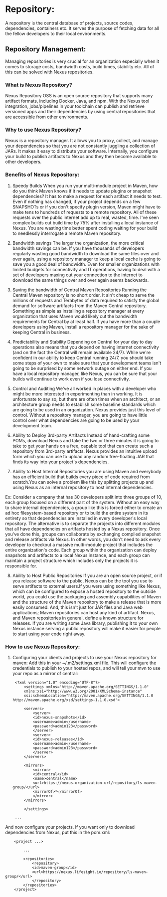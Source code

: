 # Repository:

A repository is the central database of projects, source codes, dependencies, containers etc.
It serves the purpose of fetching data for all the fellow developers to their local environments.

## Repository Management:
Managing repositories is very crucial for an organization especially when it comes to storage costs, bandwidth costs, build times, stability etc.
All of this can be solved with Nexus repositories.

### What is Nexus Repository?
Nexus Repository OSS is an open source repository that supports many artifact formats, including Docker, Java, and npm. With the Nexus tool integration, jobs/pipelines in your toolchain can publish and retrieve versioned apps and their dependencies by using central repositories that are accessible from other environments.

### Why to use Nexus Repository?
Nexus is a repository manager. It allows you to proxy, collect, and manage your dependencies so that you are not constantly juggling a collection of JARs. It makes it easy to distribute your software. Internally, you configure your build to publish artifacts to Nexus and they then become available to other developers.

### Benefits of Nexus Repository:

1. Speedy Builds
When you run your multi-module project in Maven, how do you think Maven knows if it needs to update plugins or snapshot dependencies? It has to make a request for each artifact it needs to test. Even if nothing has changed, if your project depends on a few SNAPSHOTs or if you don't specify plugin version, Maven might have to make tens to hundreds of requests to a remote repository. All of these requests over the public internet add up to real, wasted, time. I've seen complex builds cut build time by 75% after installing a local instance of Nexus. You are wasting time better spent coding waiting for your build to needlessly interrogate a remote Maven repository.

2. Bandwidth savings
The larger the organization, the more critical bandwidth savings can be. If you have thousands of developers regularly wasting good bandwidth to download the same files over and over again, using a repository manager to keep a local cache is going to save you a good deal of bandwidth. Even for smaller organizations with limited budgets for connectivity and IT operations, having to deal with a set of developers maxing out your connection to the internet to download the same things over and over again seems backwards.

3. Saving the bandwidth of Central Maven Repositories
Running the Central Maven repository is no short order. It ain't cheap to serve the millions of requests and Terabytes of data required to satisfy the global demand for software artifacts from the Maven Central repository. Something as simple as installing a repository manager at every organization that uses Maven would likely cut the bandwidth requirements for Central by at least half. If you have more than a couple developers using Maven, install a repository manager for the sake of keeping Central in business.

4. Predictability and Stability
Depending on Central for your day to day operations also means that you depend on having internet connectivity (and on the fact the Central will remain available 24/7). While we're confident in our ability to keep Central running 24/7, you should take some steps of your own to make sure that your development teams isn't going to be surprised by some network outage on either end. If you have a local repository manager, like Nexus, you can be sure that your builds will continue to work even if you lose connectivity.

5. Control and Auditing
We've all worked in places with a developer who might be more interested in experimenting than in working. It is unfortunate to say so, but there are often times when an architect, or an architecture group needs to establish some baseline standards which are going to be used in an organization. Nexus provides just this level of control.
Without a repository manager, you are going to have little control over what dependencies are going to be used by your development team.

6. Ability to Deploy 3rd-party Artifacts
Instead of hand-crafting some POMs, download Nexus and take the two or three minutes it is going to take to get your hands on a free, capable tool that can create such a repository from 3rd-party artifacts. Nexus provides an intuitive upload form which you can use to upload any random free-floating JAR that finds its way into your project's dependencies.

7. Ability to Host Internal Repositories
you are using Maven and everybody has an efficient build that builds every piece of code required from scratch.You can solve a problem like this by splitting projects up and using Nexus as an internal repository to host internal dependencies.

Ex: Consider a company that has 30 developers split into three groups of 10, each group focused on a different part of the system. Without an easy way to share internal dependencies, a group like this is forced either to create an ad hoc filesystem-based repository or to build the entire system in its entirety so that dependencies are installed in every developer's local repository. The alternative is to separate the projects into different modules that all have dependencies on artifacts hosted by a Nexus repository. Once you've done this, groups can collaborate by exchanging compiled snapshot and release artifacts via Nexus. In other words, you don't need to ask every developer to checkout a massive multi-module project that includes the entire organization's code. Each group within the organization can deploy snapshots and artifacts to a local Nexus instance, and each group can maintain a project structure which includes only the projects it is responsible for.

8. Ability to Host Public Repositories
If you are an open source project, or if you release software to the public, Nexus can be the tool you use to serve artifacts to external users.If you were using something like Nexus, which can be configured to expose a hosted repository to the outside world, you could use the packaging and assembly capabilities of Maven and the structure of the Maven repository to make a release that is more easily consumed. And, this isn't just for JAR files and Java web applications; Maven repositories can host any kind of artifact. Nexus, and Maven repositories in general, define a known structure for releases. If you are writing some Java library, publishing it to your own Nexus instance serving a public repository will make it easier for people to start using your code right away.


### How to use Nexus Repository:

1. Configuring your clients and projects to use your Nexus repository for maven:
Add this in your ~/.m2/settings.xml file. This will configure the credentials to publish to your hosted repos, and will tell your mvn to use your repo as a mirror of central:

        <?xml version="1.0" encoding="UTF-8"?>
            <settings xmlns="http://maven.apache.org/SETTINGS/1.1.0"
            xmlns:xsi="http://www.w3.org/2001/XMLSchema-instance"
            xsi:schemaLocation="http://maven.apache.org/SETTINGS/1.1.0 http://maven.apache.org/xsd/settings-1.1.0.xsd">

            <servers>
                <server>
                <id>nexus-snapshots</id>
                <username>admin</username>
                <password>admin123</password>
                </server>
                <server>
                <id>nexus-releases</id>
                <username>admin</username>
                <password>admin123</password>
                </server>
            </servers>

            <mirrors>
                <mirror>
                <id>central</id>
                <name>central</name>
                <url>https://nexus.organization-url/repository/ls-maven-group/</url>
                <mirrorOf>*</mirrorOf>
                </mirror>
            </mirrors>

            </settings>
        
        ...


And now configure your projects.
If you want only to download dependencies from Nexus, put this in the pom.xml:


        <project ...>
        
            ...

            <repositories>
                <repository>
                <id>maven-group</id>
                <url>https://nexus.lifesight.io/repository/ls-maven-group/</url>
                </repository>
            </repositories>
        </project>

